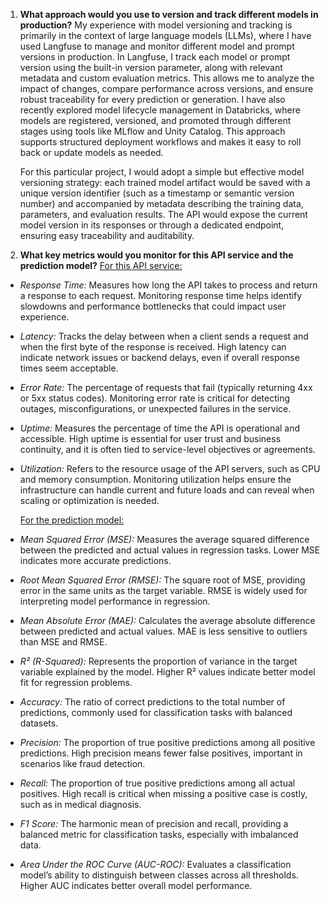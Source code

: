 1. **What approach would you use to version and track different models in production?**
My experience with model versioning and tracking is primarily in the context of large language models (LLMs), where I have used Langfuse to manage and monitor different model and prompt versions in production. In Langfuse, I track each model or prompt version using the built-in version parameter, along with relevant metadata and custom evaluation metrics. This allows me to analyze the impact of changes, compare performance across versions, and ensure robust traceability for every prediction or generation. I have also recently explored model lifecycle management in Databricks, where models are registered, versioned, and promoted through different stages using tools like MLflow and Unity Catalog. This approach supports structured deployment workflows and makes it easy to roll back or update models as needed.

    For this particular project, I would adopt a simple but effective model versioning strategy: each trained model artifact would be saved with a unique version identifier (such as a timestamp or semantic version number) and accompanied by metadata describing the training data, parameters, and evaluation results. The API would expose the current model version in its responses or through a dedicated endpoint, ensuring easy traceability and auditability.


2. **What key metrics would you monitor for this API service and the prediction model?**
<u>For this API service:</u>
- *Response Time:* Measures how long the API takes to process and return a response to each request. Monitoring response time helps identify slowdowns and performance bottlenecks that could impact user experience.

- *Latency:* Tracks the delay between when a client sends a request and when the first byte of the response is received. High latency can indicate network issues or backend delays, even if overall response times seem acceptable.

- *Error Rate:* The percentage of requests that fail (typically returning 4xx or 5xx status codes). Monitoring error rate is critical for detecting outages, misconfigurations, or unexpected failures in the service.

- *Uptime:* Measures the percentage of time the API is operational and accessible. High uptime is essential for user trust and business continuity, and it is often tied to service-level objectives or agreements.

- *Utilization:* Refers to the resource usage of the API servers, such as CPU and memory consumption. Monitoring utilization helps ensure the infrastructure can handle current and future loads and can reveal when scaling or optimization is needed.


    <u>For the prediction model: </u>

- *Mean Squared Error (MSE):* Measures the average squared difference between the predicted and actual values in regression tasks. Lower MSE indicates more accurate predictions.

- *Root Mean Squared Error (RMSE):* The square root of MSE, providing error in the same units as the target variable. RMSE is widely used for interpreting model performance in regression.

- *Mean Absolute Error (MAE):* Calculates the average absolute difference between predicted and actual values. MAE is less sensitive to outliers than MSE and RMSE.

- *R² (R-Squared):* Represents the proportion of variance in the target variable explained by the model. Higher R² values indicate better model fit for regression problems.

- *Accuracy:* The ratio of correct predictions to the total number of predictions, commonly used for classification tasks with balanced datasets.

- *Precision:* The proportion of true positive predictions among all positive predictions. High precision means fewer false positives, important in scenarios like fraud detection.

- *Recall:* The proportion of true positive predictions among all actual positives. High recall is critical when missing a positive case is costly, such as in medical diagnosis.

- *F1 Score:* The harmonic mean of precision and recall, providing a balanced metric for classification tasks, especially with imbalanced data.

- *Area Under the ROC Curve (AUC-ROC):* Evaluates a classification model’s ability to distinguish between classes across all thresholds. Higher AUC indicates better overall model performance.